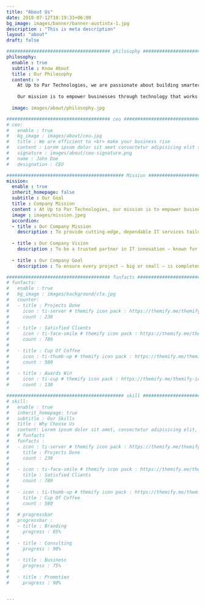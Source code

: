 ```yaml
---
title: "About Us"
date: 2018-07-12T18:19:33+06:00
bg_image: images/banner/banner-austintx-1.jpg
description : "This is meta description"
layout: "about"
draft: false

###################################### philosophy ####################################
philosophy:
  enable : true
  subtitle : Know About
  title : Our Philosophy
  content: >
    At Up to Par Technologies, we are passionate about building smarter, more secure, and more connected businesses. With a foundation built on reliability, innovation, and precision, we deliver IT solutions that go beyond expectations — from structured cabling and managed network services to full-scale infrastructure consulting.
  
    Our mission is to empower businesses through technology that works seamlessly behind the scenes, allowing our clients to focus on growth, efficiency, and excellence. Every cable we run, every system we design, and every problem we solve is approached with integrity, expertise, and a commitment to doing things the right way — the Up to Par way.
  
  image: images/about/philosophy.jpg

###################################### ceo ########################################
# ceo:
#   enable : true
#   bg_image : images/about/ceo.jpg
#   title : We are efficient to <br> make your business rise
#   content : Lorem ipsum dolor sit amet consectetur adipisicing elit sed eiusmod tempor didunt laboris nisi ut aliquip ex commodo consequat. duis aute irure dolor in reprehenderit voluptate velit esse cillum dolore fugiat nulla pariatur.Excepteur sint ocaecat cupidatat non proident sunt culpa qui officia deserunt mollit anim id est laborum.
#   signature : images/about/ceo-signature.png
#   name : John Doe
#   designation : CEO

########################################### Mission ###################################
mission:
  enable : true
  inherit_homepage: false
  subtitle : Our Goal
  title : Company Mission
  content : At Up to Par Technologies, our mission is to empower businesses with reliable, scalable, and secure IT solutions that simplify complexity and support long-term growth. We focus on delivering unmatched service in networking, infrastructure, and communication systems — making sure technology is always working for you, not against you.
  image : images/mission.jpeg
  accordion:
  - title : Our Company Mission
    description : To provide cutting-edge, dependable IT services tailored to the needs of modern businesses — from structured cabling and managed networks to security and consulting. We build strong technology foundations that help our clients thrive in a connected world.
    
  - title : Our Company Vision
    description : To be a trusted partner in IT innovation — known for delivering exceptional service, fostering long-term relationships, and setting the standard for technology support across industries. We envision a future where every client operates with confidence, backed by infrastructure that's truly up to par.
    
  - title : Our Company Goal
    description : To ensure every project — big or small — is completed with precision, care, and technical excellence. We aim to create long-lasting impact through smart design, proactive support, and technology solutions that grow with your business.

###################################### funfacts ####################################
# funfacts:
#   enable : true
#   bg_image : images/background/cta.jpg
#   counter:
#   - title : Projects Done
#     icon : ti-server # themify icon pack : https://themify.me/themify-icons
#     count : 230
#     
#   - title : Satisfied Clients
#     icon : ti-face-smile # themify icon pack : https://themify.me/themify-icons
#     count : 789
#     
#   - title : Cup Of Coffee
#     icon : ti-thumb-up # themify icon pack : https://themify.me/themify-icons
#     count : 580
#     
#   - title : Awards Win
#     icon : ti-cup # themify icon pack : https://themify.me/themify-icons
#     count : 130

########################################### skill ###################################
# skill:
#   enable : true
#   inherit_homepage: true
#   subtitle : Our Skills
#   title : Why Choose Us
#   content: Lorem ipsum dolor sit amet, consectetur adipisicing elit, sed eiusmod tempor incididunt laboris nisi ut aliquip ex ea commodo consequat. <br><br> Duis aute irure dolor in reprehenderit voluptate velit esse cillum dolore fugiat nulla pariatur. Excepteur sint ocaecat cupidatat non proident sunt culpa qui officia deserunt mollit anim id est laborum. sed perspiciatis unde omnisiste natus error sit voluptatem accusantium.doloremque ladantium totam rem aperieaque ipsa quae ab illo inventore.veritatis. et quasi architecto beatae vitae dicta sunt explicabo.
#   # funfacts
#   funfacts :
#   - icon : ti-server # themify icon pack : https://themify.me/themify-icons
#     title : Projects Done
#     count : 230
#     
#   - icon : ti-face-smile # themify icon pack : https://themify.me/themify-icons
#     title : Satisfied Clients
#     count : 789
#     
#   - icon : ti-thumb-up # themify icon pack : https://themify.me/themify-icons
#     title : Cup Of Coffee
#     count : 580
# 
#   # progressbar
#   progressbar : 
#   - title : Branding
#     progress : 85%
#     
#   - title : Consulting
#     progress : 90%
#     
#   - title : Business
#     progress : 75%
#     
#   - title : Promotion
#     progress : 90%


---
```

